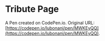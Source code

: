 # Tribute Page

A Pen created on CodePen.io. Original URL: [https://codepen.io/lubonani/pen/MWKEyQQ](https://codepen.io/lubonani/pen/MWKEyQQ).


